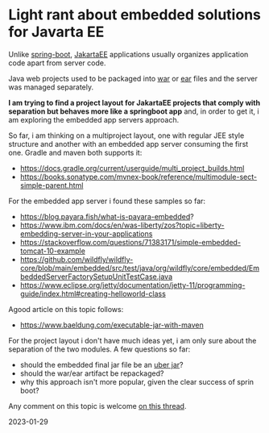 # Light rant about embedded solutions for Javarta EE

Unlike [spring-boot](https://spring.io/projects/spring-boot),
[JakartaEE](https://jakarta.ee/) applications usually organizes application code
apart from server code.

Java web projects used to be packaged into [war](https://en.wikipedia.org/wiki/WAR_(file_format))
or [ear](https://www.ibm.com/docs/en/baw/19.x?topic=modules-ear-file-overview)
files and the server was managed separately.

**I am trying to find a project layout for JakartaEE projects that comply with separation but behaves more like a
springboot app** and, in order to get it, i am exploring the embedded app servers approach.

So far, i am thinking on a multiproject layout, one with regular JEE style structure and another with an embedded app
server consuming the first one. Gradle and maven both supports it:

- https://docs.gradle.org/current/userguide/multi_project_builds.html
- https://books.sonatype.com/mvnex-book/reference/multimodule-sect-simple-parent.html

For the embedded app server i found these samples so far:

- https://blog.payara.fish/what-is-payara-embedded?
- https://www.ibm.com/docs/en/was-liberty/zos?topic=liberty-embedding-server-in-your-applications
- https://stackoverflow.com/questions/71383171/simple-embedded-tomcat-10-example
- https://github.com/wildfly/wildfly-core/blob/main/embedded/src/test/java/org/wildfly/core/embedded/EmbeddedServerFactorySetupUnitTestCase.java
- https://www.eclipse.org/jetty/documentation/jetty-11/programming-guide/index.html#creating-helloworld-class

Agood article on this topic follows: 

- https://www.baeldung.com/executable-jar-with-maven

For the project layout i don't have much ideas yet, i am only sure about the
separation of the two modules. A few questions so far:

- should the embedded final jar file be an [uber jar](https://imagej.net/develop/uber-jars)?
- should the war/ear artifact be repackaged?
- why this approach isn't more popular, given the clear success of sprin boot?

Any comment on this topic is
welcome [on this thread](https://stackoverflow.com/questions/75274795/embedded-portable-jakartaee-application-design-approach).

2023-01-29
